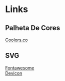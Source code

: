# Links

## Palheta De Cores 
<a href="https://coolors.co/">Coolors.co</a>
<br>
## SVG
<a href="https://fontawesome.com/">Fontawesome</a>
<br>
<a href="https://devicon.dev/">Devicon</a>
